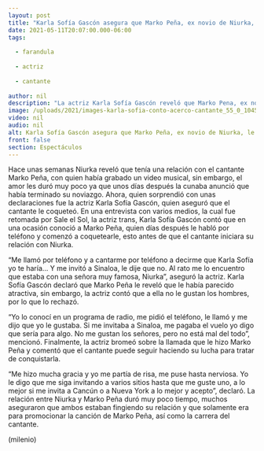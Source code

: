```yaml
---
layout: post
title: "Karla Sofía Gascón asegura que Marko Peña, ex novio de Niurka, le coqueteó"
date: 2021-05-11T20:07:00.000-06:00
tags:
  
  - farandula
  
  - actriz
  
  - cantante
  
author: nil
description: "La actriz Karla Sofía Gascón reveló que Marko Pena, ex novio de Niurla, la llamó y que le coqueteo; esto fue lo que dijo la española. "
image: /uploads/2021/images-karla-sofia-conto-acerco-cantante_55_0_1045_650.jpg
video: nil
audio: nil
alt: Karla Sofía Gascón asegura que Marko Peña, ex novio de Niurka, le coqueteó
front: false
section: Espectáculos
---
```


Hace unas semanas Niurka reveló que tenía una relación con el cantante Marko Peña, con quien había grabado un video musical, sin embargo, el amor les duró muy poco ya que unos días después la cunaba anunció que había terminado su noviazgo. Ahora, quien sorprendió con unas declaraciones fue la actriz Karla Sofía Gascón, quien aseguró que el cantante le coqueteó. En una entrevista con varios medios, la cual fue retomada por Sale el Sol, la actriz trans, Karla Sofía Gascón contó que en una ocasión conoció a Marko Peña, quien días después le habló por teléfono y comenzó a coquetearle, esto antes de que el cantante iniciara su relación con Niurka. 

“Me llamó por teléfono y a cantarme por teléfono a decirme que Karla Sofía yo te haría… Y me invitó a Sinaloa, le dije que no. Al rato me lo encuentro que estaba con una señora muy famosa, Niurka”, aseguró la actriz. Karla Sofía Gascón declaró que Marko Peña le reveló que le había parecido atractiva, sin embargo, la actriz contó que a ella no le gustan los hombres, por lo que lo rechazó. 

“Yo lo conocí en un programa de radio, me pidió el teléfono, le llamó y me dijo que yo le gustaba. Si me invitaba a Sinaloa, me pagaba el vuelo yo digo que sería para algo. No me gustan los señores, pero no está mal del todo”, mencionó. Finalmente, la actriz bromeó sobre la llamada que le hizo Marko Peña y comentó que el cantante puede seguir haciendo su lucha para tratar de conquistarla.

“Me hizo mucha gracia y yo me partía de risa, me puse hasta nerviosa. Yo le digo que me siga invitando a varios sitios hasta que me guste uno, a lo mejor si me invita a Cancún o a Nueva York a lo mejor y acepto”, declaró. La relación entre Niurka y Marko Peña duró muy poco tiempo, muchos aseguraron que ambos estaban fingiendo su relación y que solamente era para promocionar la canción de Marko Peña, así como la carrera del cantante. 

(milenio)